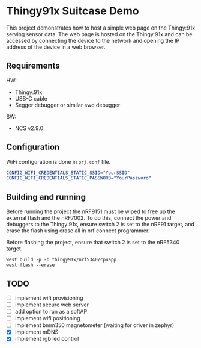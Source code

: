 # Thingy91x Suitcase Demo
This project demonstrates how to host a simple web page on the Thingy:91x serving sensor data. The web page is hosted on the Thingy:91x and can be accessed by connecting the device to the network and opening the IP address of the device in a web browser.

## Requirements
HW:
- Thingy:91x
- USB-C cable
- Segger debugger or similar swd debugger

SW:
- NCS v2.9.0


## Configuration 
WiFi configuration is done in `prj.conf` file. 
```Cmake
CONFIG_WIFI_CREDENTIALS_STATIC_SSID="YourSSID"
CONFIG_WIFI_CREDENTIALS_STATIC_PASSWORD="YourPassword"
```

## Building and running
Before running the project the nRF9151 must be wiped to free up the external flash and the nRF7002.
To do this, connect the power and debuggers to the Thingy:91x, ensure switch 2 is set to the nRF91 target, and erase the flash using erase all in nrf connect programmer.

Before flashing the project, ensure that switch 2 is set to the nRF5340 target.
```
west build -p -b thingy91x/nrf5340/cpuapp
west flash --erase
```

## TODO
- [ ] implement wifi provisioning
- [ ] implement secure web server
- [ ] add option to run as a softAP
- [ ] implement wifi positioning
- [ ] implement bmm350 magnetometer (waiting for driver in zephyr)
- [x] implement mDNS
- [x] implement rgb led control
